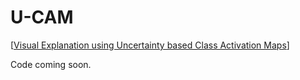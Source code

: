 # U-CAM 
 [[Visual Explanation using Uncertainty based Class Activation Maps](https://delta-lab-iitk.github.io/U-CAM/)]

Code coming soon.
